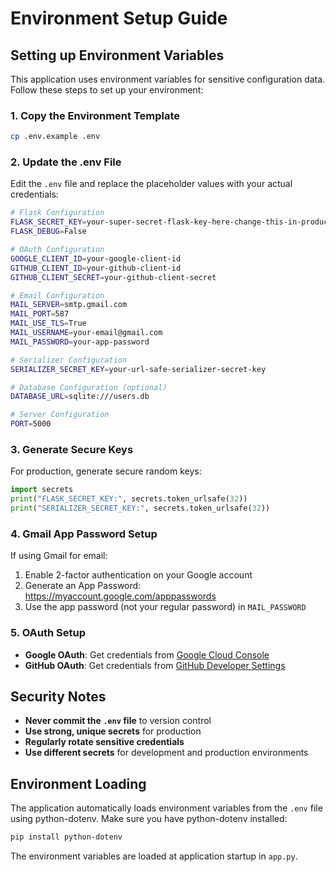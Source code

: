 # Environment Setup Guide

## Setting up Environment Variables

This application uses environment variables for sensitive configuration data. Follow these steps to set up your environment:

### 1. Copy the Environment Template
```bash
cp .env.example .env
```

### 2. Update the .env File
Edit the `.env` file and replace the placeholder values with your actual credentials:

```bash
# Flask Configuration
FLASK_SECRET_KEY=your-super-secret-flask-key-here-change-this-in-production
FLASK_DEBUG=False

# OAuth Configuration
GOOGLE_CLIENT_ID=your-google-client-id
GITHUB_CLIENT_ID=your-github-client-id
GITHUB_CLIENT_SECRET=your-github-client-secret

# Email Configuration
MAIL_SERVER=smtp.gmail.com
MAIL_PORT=587
MAIL_USE_TLS=True
MAIL_USERNAME=your-email@gmail.com
MAIL_PASSWORD=your-app-password

# Serializer Configuration
SERIALIZER_SECRET_KEY=your-url-safe-serializer-secret-key

# Database Configuration (optional)
DATABASE_URL=sqlite:///users.db

# Server Configuration
PORT=5000
```

### 3. Generate Secure Keys
For production, generate secure random keys:

```python
import secrets
print("FLASK_SECRET_KEY:", secrets.token_urlsafe(32))
print("SERIALIZER_SECRET_KEY:", secrets.token_urlsafe(32))
```

### 4. Gmail App Password Setup
If using Gmail for email:
1. Enable 2-factor authentication on your Google account
2. Generate an App Password: https://myaccount.google.com/apppasswords
3. Use the app password (not your regular password) in `MAIL_PASSWORD`

### 5. OAuth Setup
- **Google OAuth**: Get credentials from [Google Cloud Console](https://console.cloud.google.com/)
- **GitHub OAuth**: Get credentials from [GitHub Developer Settings](https://github.com/settings/developers)

## Security Notes

- **Never commit the `.env` file** to version control
- **Use strong, unique secrets** for production
- **Regularly rotate sensitive credentials**
- **Use different secrets** for development and production environments

## Environment Loading

The application automatically loads environment variables from the `.env` file using python-dotenv. Make sure you have python-dotenv installed:

```bash
pip install python-dotenv
```

The environment variables are loaded at application startup in `app.py`.